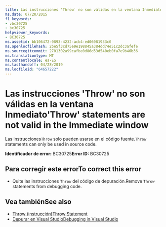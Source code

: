 ```yaml
---
title: Las instrucciones 'Throw' no son válidas en la ventana Inmediato
ms.date: 07/20/2015
f1_keywords:
- vbc30725
- bc30725
helpviewer_keywords:
- BC30725
ms.assetid: bb106472-0893-4232-acb4-ed06081933c0
ms.openlocfilehash: 2be5f3cd75e9e198845a384dd74e51c2dc3afefe
ms.sourcegitcommit: 2701302a99cafbe0d86d53d540eb0fa7e9b46b36
ms.translationtype: MT
ms.contentlocale: es-ES
ms.lasthandoff: 04/28/2019
ms.locfileid: "64657222"
---
```

# <a name="throw-statements-are-not-valid-in-the-immediate-window"></a><span data-ttu-id="2e1ba-102">Las instrucciones 'Throw' no son válidas en la ventana Inmediato</span><span class="sxs-lookup"><span data-stu-id="2e1ba-102">'Throw' statements are not valid in the Immediate window</span></span>
<span data-ttu-id="2e1ba-103">Las instrucciones`Throw` solo pueden usarse en el código fuente.</span><span class="sxs-lookup"><span data-stu-id="2e1ba-103">`Throw` statements can only be used in source code.</span></span>  
  
 <span data-ttu-id="2e1ba-104">**Identificador de error:** BC30725</span><span class="sxs-lookup"><span data-stu-id="2e1ba-104">**Error ID:** BC30725</span></span>  
  
## <a name="to-correct-this-error"></a><span data-ttu-id="2e1ba-105">Para corregir este error</span><span class="sxs-lookup"><span data-stu-id="2e1ba-105">To correct this error</span></span>  
  
- <span data-ttu-id="2e1ba-106">Quite las instrucciones `Throw` del código de depuración.</span><span class="sxs-lookup"><span data-stu-id="2e1ba-106">Remove `Throw` statements from debugging code.</span></span>  
  
## <a name="see-also"></a><span data-ttu-id="2e1ba-107">Vea también</span><span class="sxs-lookup"><span data-stu-id="2e1ba-107">See also</span></span>

- [<span data-ttu-id="2e1ba-108">Throw (instrucción)</span><span class="sxs-lookup"><span data-stu-id="2e1ba-108">Throw Statement</span></span>](../../visual-basic/language-reference/statements/throw-statement.md)
- [<span data-ttu-id="2e1ba-109">Depurar en Visual Studio</span><span class="sxs-lookup"><span data-stu-id="2e1ba-109">Debugging in Visual Studio</span></span>](/visualstudio/debugger/debugging-in-visual-studio)
